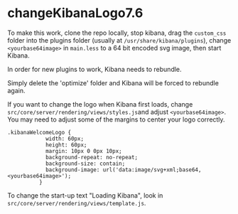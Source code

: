 # changeKibanaLogo7.6

To make this work, clone the repo locally, stop kibana, drag the `custom_css` folder into the plugins folder (usually at `/usr/share/kibana/plugins`), change `<yourbase64image>` in `main.less` to a 64 bit encoded svg image, then start Kibana.

In order for new plugins to work, Kibana needs to rebundle. 

Simply delete the 'optimize' folder and Kibana will be forced to rebundle again.

If you want to change the logo when Kibana first loads, change `src/core/server/rendering/views/styles.js`and adjust `<yourbase64image>`. You may need to adjust some of the margins to center your logo correctly.
```
.kibanaWelcomeLogo {
            width: 60px;
            height: 60px;
            margin: 10px 0 0px 10px;
            background-repeat: no-repeat;
            background-size: contain;
            background-image: url('data:image/svg+xml;base64,<yourbase64image>');
          }
```
To change the start-up text "Loading Kibana", look in `src/core/server/rendering/views/template.js`.

